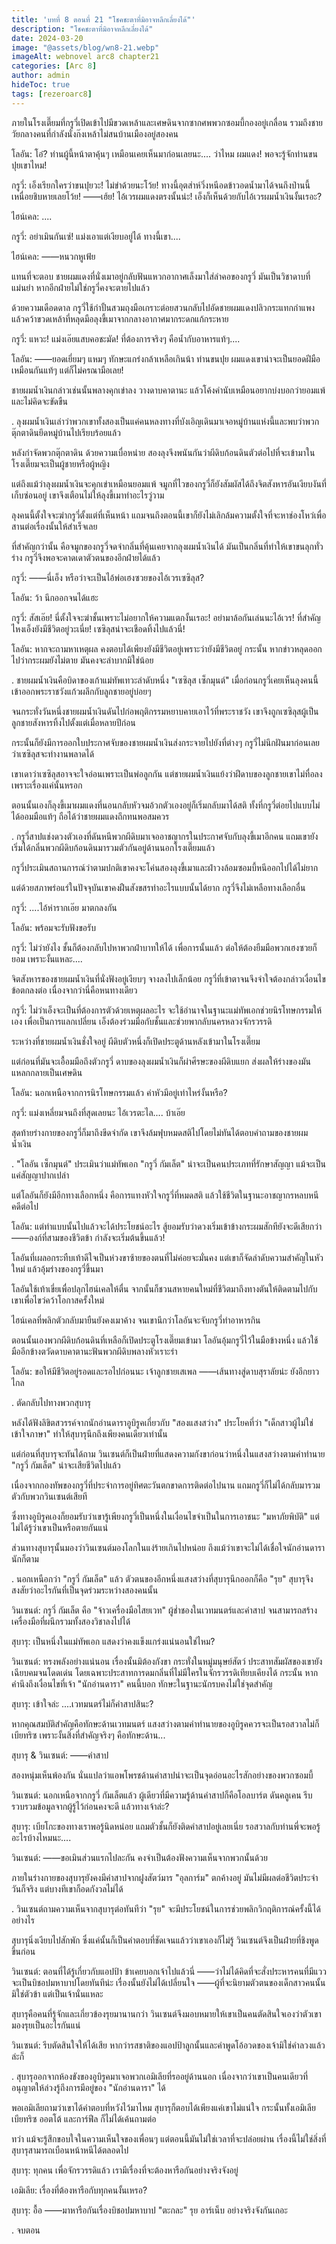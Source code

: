 ```yaml
---
title: 'บทที่ 8 ตอนที่ 21 "โชคชะตาที่มิอาจหลีกเลี่ยงได้"'
description: "โชคชะตาที่มิอาจหลีกเลี่ยงได้"
date: 2024-03-20
image: "@assets/blog/wn8-21.webp"
imageAlt: webnovel arc8 chapter21
categories: [Arc 8]
author: admin
hideToc: true
tags: [rezeroarc8]
---
```


ภายในโรงเตี๊ยมที่กรูวี่เปิดเข้าไปมีขวดเหล้าและเศษดินจากซากศพพวกซอมบี้กองอยู่เกลื่อน รวมถึงชายวัยกลางคนที่กำลังนั่งก๊งเหล้าไม่สนบ้านเมืองอยู่สองคน

โลอัน: โอ๋? ท่านผู้นี้หน้าตาคุ้นๆ เหมือนเคยเห็นมาก่อนเลยนะ.... ว่าไหม ผมแดง! พอจะรู้จักท่านขนปุยเขาไหม!

กรูวี่: เอ็งเรียกใครว่าขนปุยวะ! ไม่ขำด้วยนะโว้ย! ทางนี้อุตส่าห์วิ่งหนีอดข้าวอดน้ำมาได้จนถึงป่านนี้ เหนื่อยชิบหายเลยโว้ย! ――เฮ้ย! ไอ้เวรผมแดงตรงนั้นน่ะ! เอ็งก็เห็นด้วยกับไอ้เวรผมน้ำเงินงั้นเรอะ?

ไฮน์เคล: ....

กรูวี่: อย่าเมินกันเซ่! แม่งเอาแต่เงียบอยู่ได้ ทางนี้เขา....

ไฮน์เคล: ――หนวกหูเฟ้ย

แทนที่จะตอบ ชายผมแดงที่นั่งเมาอยู่กลับฟันแหวกอากาศเล็งมาใส่ลำคอของกรูวี่ มันเป็นวิชาดาบที่แม่นยำ หากอีกฝ่ายไม่ใช่กรูวี่คงจะตายไปแล้ว

ด้วยความเดือดดาล กรูวี่ใช้กำปั้นสวมถุงมือเกราะต่อยสวนกลับไปอัดชายผมแดงปลิวกระแทกกำแพง แล้วคว้าขวดเหล้าที่หลุดมือลุงขี้เมาจากกลางอากาศมากระดกแก้กระหาย

กรูวี่: แหวะ! แม่งเอ๊ยแสบคอชะมัด! ที่ต้องการจริงๆ คือน้ำกับอาหารแท้ๆ....

โลอัน: ――ยอดเยี่ยมๆ แหมๆ ทักษะแกร่งกล้าเหลือเกินน้า ท่านขนปุย ผมแดงเขาน่าจะเป็นยอดฝีมือเหมือนกันแท้ๆ แต่ก็ไม่ครณามือเลย!

ชายผมน้ำเงินกล่าวเช่นนั้นพลางคุกเข่าลง วางดาบคาตานะ แล้วโค้งคำนับเหมือนอยากบ่งบอกว่ายอมแพ้และไม่คิดจะขัดขืน

.
ลุงผมน้ำเงินเล่าว่าพวกเขาทั้งสองเป็นแค่คนหลงทางที่บังเอิญเดินมาเจอหมู่บ้านแห่งนี้และพบว่าพวกตุ๊กตาดินยึดหมู่บ้านไปเรียบร้อยแล้ว

หลังกำจัดพวกตุ๊กตาดิน ด้วยความเบื่อหน่าย สองลุงจึงพนันกันว่าผีดิบก้อนดินตัวต่อไปที่จะเข้ามาในโรงเตี๊ยมจะเป็นผู้ชายหรือผู้หญิง

แต่ถึงแม้ว่าลุงผมน้ำเงินจะคุกเข่าเหมือนยอมแพ้ จมูกที่ไวของกรูวี่ก็ยังสัมผัสได้ถึงจิตสังหารอันเงียบงันที่เก็บซ่อนอยู่ เขาจึงเตือนไม่ให้ลุงขี้เมาทำอะไรวู่วาม

ลุงคนนี้ตั้งใจจะฆ่ากรูวี่ตั้งแต่ที่เห็นหน้า แถมจนถึงตอนนี้เขาก็ยังไม่เลิกล้มความตั้งใจที่จะหาช่องโหว่เพื่อสานต่อเรื่องนั้นให้สำเร็จเลย

ที่สำคัญกว่านั้น คือจมูกของกรูวี่จดจำกลิ่นที่คุ้นเคยจากลุงผมน้ำเงินได้ มันเป็นกลิ่นที่ทำให้เขาขนลุกทั่วร่าง กรูวี่จึงพอจะคาดเดาตัวตนของอีกฝ่ายได้แล้ว

กรูวี่: ――นี่เอ็ง หรือว่าจะเป็นไอ้พ่อเฮงซวยของไอ้เวรเซซิลุส?

โลอัน: ว้า นึกออกจนได้แฮะ

กรูวี่: สัสเอ๊ย! นี่ตั้งใจจะฆ่าชั้นเพราะไม่อยากให้ความแตกงั้นเรอะ! อย่ามาล้อกันเล่นนะไอ้เวร! ที่สำคัญ ไหงเอ็งยังมีชีวิตอยู่วะเนี่ย! เซซิลุสน่าจะเชือดทิ้งไปแล้วนี่!

โลอัน: หากจะถามหาเหตุผล คงตอบได้เพียงยังมีชีวิตอยู่เพราะว่ายังมีชีวิตอยู่ กระนั้น หากข่าวหลุดออกไปว่ากระผมยังไม่ตาย มันคงจะลำบากมิใช่น้อย

.
ชายผมน้ำเงินคือบิดาของเก้าแม่ทัพเทวะลำดับหนึ่ง "เซซิลุส เซ็กมุนต์" เมื่อก่อนกรูวี่เคยเห็นลุงคนนี้เข้าออกพระราชวังแก้วผลึกกับลูกชายอยู่บ่อยๆ

จนกระทั่งวันหนึ่งชายผมน้ำเงินดันไปก่อพฤติกรรมหยาบคายเอาไว้ที่พระราชวัง เขาจึงถูกเซซิลุสผู้เป็นลูกชายสังหารทิ้งไปตั้งแต่เมื่อหลายปีก่อน

กระนั้นก็ยังมีการออกใบประกาศจับของชายผมน้ำเงินส่งกระจายไปยังที่ต่างๆ กรูวี่ไม่นึกฝันมาก่อนเลยว่าเซซิลุสจะทำงานพลาดได้

เขาเดาว่าเซซิลุสอาจจะใจอ่อนเพราะเป็นพ่อลูกกัน แต่ชายผมน้ำเงินแย้งว่าฝีดาบของลูกชายเขาไม่ทื่อลงเพราะเรื่องแค่นั้นหรอก

ตอนนั้นเองก็ลุงขี้เมาผมแดงที่นอนกลับหัวจมอ้วกตัวเองอยู่ก็เริ่มกลับมาได้สติ ทั้งที่กรูวี่ต่อยไปแบบไม่ได้ออมมือแท้ๆ ถือได้ว่าชายผมแดงถึกทนพอสมควร

.
กรูวี่สาปแช่งดวงตัวเองที่ดันหนีพวกผีดิบมาเจออาชญากรในประกาศจับกับลุงขี้เมาอีกคน แถมเขายังเริ่มได้กลิ่นพวกผีดิบก้อนดินมารวมตัวกันอยู่ด้านนอกโรงเตี๊ยมแล้ว

กรูวี่ประเมินสถานการณ์ว่าตามปกติเขาคงจะโค่นสองลุงขี้เมาและฝ่าวงล้อมซอมบี้หนีออกไปได้ไม่ยาก

แต่ด้วยสภาพร่อแร่ในปัจจุบันเขาคงฝืนสังขสรทำอะไรแบบนั้นได้ยาก กรูวี่จึงไม่เหลือทางเลือกอื่น

กรูวี่: ....ไอ้ห่ารากเอ๊ย มาตกลงกัน

โลอัน: พร้อมจะรับฟังขอรับ

กรูวี่: ไม่ว่ายังไง ชั้นก็ต้องกลับไปหาพวกฝ่าบาทให้ได้ เพื่อการนั้นแล้ว ต่อให้ต้องยืมมือพวกเฮงซวยก็ยอม เพราะงั้นแหละ....

จิตสังหารของชายผมน้ำเงินที่นั่งฟังอยู่เงียบๆ จางลงไปเล็กน้อย กรูวี่ที่เข้าตาจนจึงจำใจต้องกล่าวเงื่อนไขข้อตกลงต่อ เนื่องจากว่านี่คือหนทางเดียว

กรูวี่: ไม่ว่าเอ็งจะเป็นที่ต้องการตัวด้วยเหตุผลอะไร จะใช้อำนาจในฐานะแม่ทัพเอกช่วยนิรโทษกรรมให้เอง เพื่อเป็นการแลกเปลี่ยน เอ็งต้องร่วมมือกับชั้นและช่วยพากลับนครหลวงจักรวรรดิ

ระหว่างที่ชายผมน้ำเงินชั่งใจอยู่ ผีดิบตัวหนึ่งก็เปิดประตูด้านหลังเข้ามาในโรงเตี๊ยม

แต่ก่อนที่มันจะเอื้อมมือถึงตัวกรูวี่ ดาบของลุงผมน้ำเงินก็ผ่าศีรษะของผีดิบแยก ส่งผลให้ร่างของมันแหลกกลายเป็นเศษดิน

โลอัน: นอกเหนือจากการนิรโทษกรรมแล้ว ค่าหัวมีอยู่เท่าไหร่งั้นหรือ?

กรูวี่: แม่งเหลี่ยมจนถึงที่สุดเลยนะ ไอ้เวรตะไล.... บ้าเอ๊ย

สุดท้ายร่างกายของกรูวี่ก็มาถึงขีดจำกัด เขาจึงล้มฟุบหมดสติไปโดยไม่ทันได้ตอบคำถามของชายผมน้ำเงิน

.
"โลอัน เซ็กมุนต์" ประเมินว่าแม่ทัพเอก "กรูวี่ กัมเล็ต" น่าจะเป็นคนประเภทที่รักษาสัญญา แม้จะเป็นแค่สัญญาปากเปล่า

แต่โลอันก็ยังมีอีกทางเลือกหนึ่ง คือการแทงหัวใจกรูวี่ที่หมดสติ แล้วใช้ชีวิตในฐานะอาชญากรหลบหนีคดีต่อไป

โลอัน: แต่ทำแบบนั้นไปแล้วจะได้ประโยชน์อะไร สู้ยอมรับว่าดวงเริ่มเข้าข้างกระผมสักทียังจะดีเสียกว่า ――องก์ที่สามของชีวิตข้า กำลังจะเริ่มต้นขึ้นแล้ว!

โลอันที่เผลอกระทืบเท้าดีใจเป็นห่วงขาซ้ายของตนที่ไม่ค่อยจะมั่นคง แต่เขาก็จัดลำดับความสำคัญในหัวใหม่ แล้วอุ้มร่างของกรูวี่ขึ้นมา

โลอันใช้เท้าเขี่ยเพื่อปลุกไฮน์เคลให้ตื่น จากนั้นก็ชวนสหายคนใหม่ที่ชีวิตมาถึงทางตันให้ติดตามไปกับเขาเพื่อไขว่คว้าโอกาสครั้งใหม่

ไฮน์เคลที่พลิกตัวกลับมายืนยังคงเมาค้าง จนเขานึกว่าโลอันจะจับกรูวี่ทำอาหารกิน

ตอนนั้นเองพวกผีดิบก้อนดินที่เหลือก็เปิดประตูโรงเตี๊ยมเข้ามา โลอันอุ้มกรูวี่ไว้ในมือข้างหนึ่ง แล้วใช้มืออีกข้างตวัดดาบคาตานะฟันพวกผีดิบพลางหัวเราะร่า

โลอัน: ขอให้มีชีวิตอยู่รอดและรอไปก่อนนะ เจ้าลูกชายเสเพล ――เส้นทางสู่ดาบสุราลัยน่ะ ยังอีกยาวไกล

.
ตัดกลับไปทางพวกสุบารุ

หลังได้ฟังลิขิตสวรรค์จากนักอ่านดาราอูบิรูคเกี่ยวกับ "สองแสงสว่าง" ประโยคที่ว่า "เด็กสาวผู้ไม่ใช่เข้าใจภาษา" ทำให้สุบารุนึกถึงเพียงคนเดียวเท่านั้น

แต่ก่อนที่สุบารุจะทันได้ถาม วินเซนต์ก็เป็นฝ่ายที่แสดงความกังขาก่อนว่าหนึ่งในแสงสว่างตามคำทำนาย "กรูวี่ กัมเล็ต" น่าจะเสียชีวิตไปแล้ว

เนื่องจากกองทัพของกรูวี่ที่ประจำการอยู่ทิศตะวันตกขาดการติดต่อไปนาน แถมกรูวี่ก็ไม่ได้กลับมารวมตัวกับพวกวินเซนต์เสียที

ซึ่งทางอูบิรูคเองก็ยอมรับว่าเขารู้เพียงกรูวี่เป็นหนึ่งในเงื่อนไขจำเป็นในการเอาชนะ "มหาภัยพิบัติ" แต่ไม่ได้รู้ว่าเขาเป็นหรือตายกันแน่

ส่วนทางสุบารุนั้นมองว่าวินเซนต์มองโลกในแง่ร้ายเกินไปหน่อย ถึงแม้ว่าเขาจะไม่ได้เชื่อใจนักอ่านดารานักก็ตาม

.
นอกเหนือกว่า "กรูวี่ กัมเล็ต" แล้ว ตัวตนของอีกหนึ่งแสงสว่างที่สุบารุนึกออกก็คือ "รุย" สุบารุจึงสงสัยว่าอะไรกันที่เป็นจุดร่วมระหว่างสองคนนั้น

วินเซนต์: กรูวี่ กัมเล็ต คือ "จ้าวเครื่องมือไสยเวท" ผู้ช่ำชองในเวทมนตร์และคำสาป จนสามารถสร้างเครื่องมือที่ผนึกรวมทั้งสองวิชาลงไปได้

สุบารุ: เป็นหนึ่งในแม่ทัพเอก แสดงว่าคงแข็งแกร่งแน่นอนใช่ไหม?

วินเซนต์: ทรงพลังอย่างแน่นอน เรื่องนั้นมิต้องกังขา กระทั่งในหมู่มนุษย์สัตว์ ประสาทสัมผัสของเขายังเฉียบคมจนโดดเด่น โดยเฉพาะประสาทการดมกลิ่นที่ไม่มีใครในจักรวรรดิเทียบเคียงได้ กระนั้น หากคำนึงถึงเงื่อนไขที่เจ้า "นักอ่านดารา" คนนี้บอก ทักษะในฐานะนักรบคงไม่ใช่จุดสำคัญ

สุบารุ: เข้าใจล่ะ ....เวทมนตร์ไม่ก็คำสาปสินะ?

หากคุณสมบัติสำคัญคือทักษะด้านเวทมนตร์ แสงสว่างตามคำทำนายของอูบิรูคควรจะเป็นรอสวาลไม่ก็เบียทริซ เพราะงั้นสิ่งที่สำคัญจริงๆ คือทักษะด้าน...

สุบารุ & วินเซนต์: ――คำสาป

สองหนุ่มเห็นพ้องกัน นั่นแปลว่าแอพโพรชด้านคำสาปน่าจะเป็นจุดอ่อนอะไรสักอย่างของพวกซอมบี้

วินเซนต์: นอกเหนือจากกรูวี่ กัมเล็ตแล้ว ผู้เดียวที่มีความรู้ด้านคำสาปก็คือโอลบาร์ต ดันคลูเคน รีบรวบรวมข้อมูลจากผู้รู้ไว้ก่อนคงจะดี แล้วทางเจ้าล่ะ?

สุบารุ: เบียโกะของทางเราพอรู้นิดหน่อย แถมตัวชั้นก็ยังติดคำสาปอยู่เลยเนี่ย รอสวาลกับท่านพี่จะพอรู้อะไรบ้างไหมนะ....

วินเซนต์: ――ขอเมินส่วนแรกไปละกัน คงจำเป็นต้องฟังความเห็นจากพวกนั้นด้วย

ภายในร่างกายของสุบารุยังคงมีคำสาปจากฝูงสัตว์มาร "อุลการ์ม" ตกค้างอยู่ มันไม่มีผลต่อชีวิตประจำวันก็จริง แต่บางทีเขาก็อดกังวลไม่ได้

.
วินเซนต์ถามความเห็นจากสุบารุต่อทันทีว่า "รุย" จะมีประโยชน์ในการช่วยพลิกวิกฤติการณ์ครั้งนี้ได้อย่างไร

สุบารุนิ่งเงียบไปสักพัก ซึ่งแค่นั้นก็เป็นคำตอบที่ชัดเจนแล้วว่าเขาเองก็ไม่รู้ วินเซนต์จึงเป็นฝ่ายที่ชิงพูดขึ้นก่อน

วินเซนต์: ตอนที่ได้รู้เกี่ยวกับแอปป้า ข้าเคยบอกเจ้าไปแล้วนี่ ――ว่าไม่ได้คิดที่จะสั่งประหารคนที่มีแววจะเป็นบิชอปมหาบาปโดยทันทีน่ะ เรื่องนั้นยังไม่ได้เปลี่ยนใจ ――ผู้ที่จะนิยามตัวตนของเด็กสาวคนนั้น มิใช่ตัวข้า แต่เป็นเจ้านั่นแหละ

สุบารุคือคนที่รู้จักและเกี่ยวข้องรุยมานานกว่า วินเซนต์จึงมอบหมายให้เขาเป็นคนตัดสินใจเองว่าตัวเขามองรุยเป็นอะไรกันแน่

วินเซนต์: รีบตัดสินใจให้ได้เสีย หากว่ารสชาติของแอปป้าลูกนั้นและคำพูดโอ้อวดของเจ้ามิใช่คำลวงแล้วล่ะก็

.
สุบารุออกจากห้องขังของอูบิรูคมาเจอพวกเอมิเลียที่รออยู่ด้านนอก เนื่องจากว่าเขาเป็นคนเดียวที่อนุญาตให้ล่วงรู้ถึงการมีอยู่ของ "นักอ่านดารา" ได้

พอเอมิเลียถามว่าเขาได้คำตอบที่หวังไว้มาไหม สุบารุก็ตอบได้เพียงแค่เขาไม่แน่ใจ กระนั้นทั้งเอมิเลีย เบียทริซ ออตโต้ และการ์ฟีล ก็ไม่ได้เค้นถามต่อ

ทว่า แม้จะรู้สึกขอบใจในความเห็นใจของเพื่อนๆ แต่ตอนนี้มันไม่ใช่เวลาที่จะปล่อยผ่าน เรื่องนี้ไม่ใช่สิ่งที่สุบารุสามารถเบือนหน้าหนีได้ตลอดไป

สุบารุ: ทุกคน เพื่อจักรวรรดิแล้ว เรามีเรื่องที่จะต้องหารือกันอย่างจริงจังอยู่

เอมิเลีย: เรื่องที่ต้องหารือกับทุกคนงั้นเหรอ?

สุบารุ: อื้อ ――มาหารือกันเรื่องบิชอปมหาบาป "ตะกละ" รุย อาร์เน็บ อย่างจริงจังกันเถอะ

.
จบตอน
